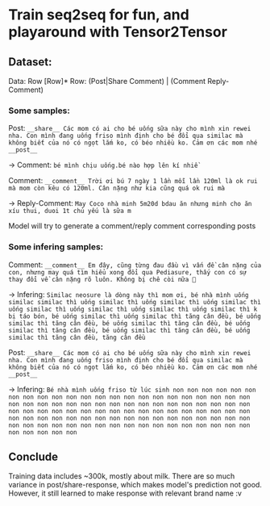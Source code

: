 # Train seq2seq for fun, and playaround with Tensor2Tensor
## Dataset: 
Data: Row [Row]*
Row: (Post|Share Comment) | (Comment Reply-Comment)

### Some samples:

Post: `__share__ Các mom có ai cho bé uống sữa này cho mình xin rewei nha. Con mình đang uống friso mình định cho bé đổi qua similac mà không biết của nó có ngọt lắm ko, có béo nhiều ko. Cảm ơn các mom nhé __post__`

-> Comment: `bé mình chịu uống.bé nào hợp lên kí nhiề`

Comment: `__comment__ Trời ơi bú 7 ngày 1 lần mỗi lần 120ml là ok rui mà mom còn kêu có 120ml. Cân nặng như kia cũng quá ok rui mà`

-> Reply-Comment: `May Coco nhà minh 5m20d bdau ăn nhưng minh cho ăn xíu thui, duoi 1t chủ yếu là sữa m`

Model will try to generate a comment/reply comment corresponding posts

### Some infering samples:

Comment: `__comment__ Em đây, cũng từng đau đầu vì vấn đề cân nặng của con, nhưng may quá tìm hiểu xong đổi qua Pediasure, thấy con có sự thay đổi về cân nặng rõ luôn. Không bị chê còi nữa 🙂`

-> Infering: `Similac neosure là dòng này thì mom ơi, bé nhà mình uống similac similac thì uống similac thì uống similac thì uống similac thì uống similac thì uống similac thì uống similac thì uống similac thì k bị táo bón, bé uống similac thì uống similac thì tăng cân đều, bé uống similac thì tăng cân đều, bé uống similac thì tăng cân đều, bé uống similac thì tăng cân đều, bé uống similac thì tăng cân đều, bé uống similac thì tăng cân đều, tăng cân đều`

Post: `__share__ Các mom có ai cho bé uống sữa này cho mình xin rewei nha. Con mình đang uống friso mình định cho bé đổi qua similac mà không biết của nó có ngọt lắm ko, có béo nhiều ko. Cảm ơn các mom nhé __post__`

-> Infering: `Bé nhà mình uống friso từ lúc sinh non non non non non non non non non non non non non non non non non non non non non non non non non non non non non non non non non non non non non non non non non non non non non non non non non non non non non non non non non non non non non non non non non non non non non non non non non non non non non non non non non non non non non non non non non non non non non non non non`


## Conclude
Training data includes ~300k, mostly about milk. There are so much variance in post/share-response, which makes model's prediction not good. However, it still learned to make response with relevant brand name :v
